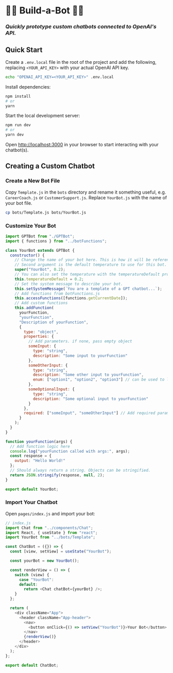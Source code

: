 # 🤖💬 Build-a-Bot 🤖💬

### _Quickly prototype custom chatbots connected to OpenAI's API._

## Quick Start

Create a `.env.local` file in the root of the project and add the following, replacing `<YOUR_API_KEY>` with your actual OpenAI API key.

```bash
echo "OPENAI_API_KEY=<YOUR_API_KEY>" .env.local
```

Install dependencies:

```bash
npm install
# or
yarn
```

Start the local development server:

```bash
npm run dev
# or
yarn dev
```

Open [http://localhost:3000](http://localhost:3000) in your browser to start interacting with your chatbot(s).

## Creating a Custom Chatbot

### Create a New Bot File

Copy `Template.js` in the `bots` directory and rename it something useful, e.g. `CareerCoach.js` or `CustomerSupport.js`. Replace `YourBot.js` with the name of your bot file.

```bash
cp bots/Template.js bots/YourBot.js
```

### Customize Your Bot

```javascript
import GPTBot from "./GPTBot";
import { functions } from "../botFunctions";

class YourBot extends GPTBot {
  constructor() {
    // Change the name of your bot here. This is how it will be referenced throughout the app.
    // Second argument is the default temperature to use for this bot.
    super("YourBot", 0.2);
    // You can also set the temperature with the temperatureDefault property.
    this.temperatureDefault = 0.2;
    // Set the system message to describe your bot.
    this.setSystemMessage(`You are a template of a GPT chatbot...`);
    // Add functions from botFunctions.js
    this.accessFunctions([functions.getCurrentDate]);
    // Add custom functions
    this.addFunction(
      yourFunction,
      "yourFunction",
      "Description of yourFunction",
      {
        type: "object",
        properties: {
          // Add parameters. if none, pass empty object
          someInput: {
            type: "string",
            description: "Some input to yourFunction"
          },
          someOtherInput: {
            type: "string",
            description: "Some other input to yourFunction",
            enum: ["option1", "option2", "option3"] // can be used to limit input to a set of options
          },
          someOptionalInput: {
            type: "string",
            description: "Some optional input to yourFunction"
          }
        },
        required: ["someInput", "someOtherInput"] // Add required parameters here
      }
    );
  }
}

function yourFunction(args) {
  // Add function logic here
  console.log("yourFunction called with args:", args);
  const response = {
    output: "Hello World!"
  };
  // Should always return a string. Objects can be stringified.
  return JSON.stringify(response, null, 2);
}

export default YourBot;
```

### Import Your Chatbot

Open `pages/index.js` and import your bot:

```javascript
// index.js
import Chat from "../components/Chat";
import React, { useState } from "react";
import YourBot from "../bots/Template";

const ChatBot = ({}) => {
  const [view, setView] = useState("YourBot");

  const yourBot = new YourBot();

  const renderView = () => {
    switch (view) {
      case "YourBot":
      default:
        return <Chat chatBot={yourBot} />;
    }
  };

  return (
    <div className="App">
      <header className="App-header">
        <nav>
          <button onClick={() => setView("YourBot")}>Your Bot</button>
        </nav>
        {renderView()}
      </header>
    </div>
  );
};

export default ChatBot;
```
